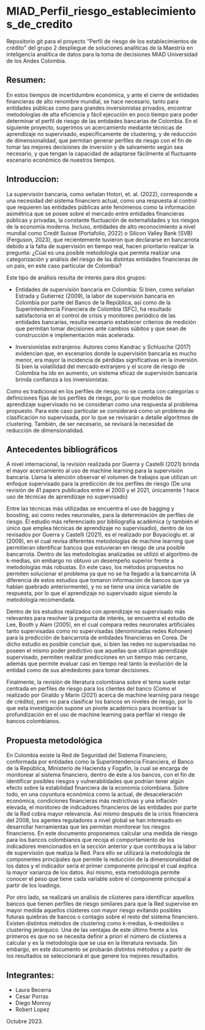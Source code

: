 # MIAD_Perfil_riesgo_establecimientos_de_credito

Repositorio git para el proyecto "Perfil de riesgo de los establecimientos de crédito" del grupo 2 despliegue de soluciones analiticas de la Maestría en inteligencia analítica de datos para la toma de decisiones MIAD Universidad de los Andes Colombia.

## Resumen: 

En estos tiempos de incertidumbre económica, y ante el cierre de entidades financieras de alto renombre mundial, se hace necesario, tanto para entidades públicas como para grandes inversionistas privados, encontrar metodologías de alta eficiencia y fácil ejecución en poco tiempo para  poder determinar el perfil de riesgo de las entidades bancarias de Colombia. En el siguiente proyecto, sugerimos un acercamiento mediante técnicas de aprendizaje no supervisado, específicamente de clustering, y de reducción de dimensionalidad, que permitan generar perfiles de riesgo con el fin de tomar las mejores decisiones de inversión y de salvamento según sea necesario, y que tengan la capacidad de adaptarse fácilmente al fluctuante escenario económico de nuestros tiempos.

## Introduccion: 

La supervisión bancaria, como señalan Hotori, et. al. (2022), corresponde a una necesidad del sistema financiero actual, como una respuesta al control que requieren las entidades públicas ante fenómenos como la información asimétrica que se posee sobre el mercado entre entidades financieras públicas y privadas, la constante fluctuación de externalidades y los riesgos de la economía moderna.  Incluso, entidades de alto reconocimiento a nivel mundial como Credit Suisse (Portafolio, 2022)  o Silicon Valley Bank (SVB) (Ferguson, 2023), que recientemente tuvieron que declararse en bancarrota debido a la falta de supervisión en tiempo real, hacen prioritario realizar la pregunta: ¿Cúal es una posible metodología que permita realizar una categorización y análisis del riesgo de las distintas entidades financieras de un país, en este caso particular de Colombia?

Este tipo de análisis resulta de interés para dos grupos:

- Entidades de supervisión bancaria en Colombia: Si bien, como señalan Estrada y Gutierrez (2009), la labor de supervisión bancaria en Colombia por parte del Banco de la República, así como de la Superintendencia Financiera de Colombia (SFC), ha resultado satisfactoria en el control de crisis y monitoreo periódico de las entidades bancarias, resulta necesario establecer criterios de medición que permitan tomar decisiones ante cambios súbitos y que sean de construcción e implementación más acelerada.

- Inversionistas extranjeros: Autores como Kandrac y Schlusche (2017) evidencian que, en escenarios donde la supervisión bancaria es mucho menor, era mayor la incidencia de pérdidas significativas en la inversión. Si bien la volatilidad del mercado extranjero y el score de riesgo de Colombia ha ido en aumento, un sistema eficaz de supervisión bancaria brinda confianza a los inversionistas.

Como es tradicional en los perfiles de riesgo, no se cuenta con categorías o definiciones fijas de los perfiles de riesgo, por lo que modelos de aprendizaje supervisado no se consideran como una respuesta al problema propuesto. Para este caso particular se considerará como un problema de clasificación no supervisada, por lo que se revisarán a detalle algoritmos de clustering. También, de ser necesario, se revisará la necesidad de reducción de dimensionalidad.

## Antecedentes bibliográficos

A nivel internacional, la revisión realizada por Guerra y Castelli (2021) brinda el mayor acercamiento al uso de machine learning para la supervisión bancaria. Llama la atención observar el volumen de trabajos que utilizan un enfoque supervisado para la predicción de los perfiles de riesgo (De una revisión de 41 papers publicados entre el 2000 y el 2021, únicamente 1 hace uso de técnicas de aprendizaje no supervisado)

Entre las técnicas más utilizadas se encuentra el uso de bagging y boosting, así como redes neuronales, para la determinación de perfiles de riesgo. El estudio más referenciado por bibliografía académica (y también el único que emplea técnicas de aprendizaje no supervisadio), dentro de los revisados por Guerra y Castelli (2021), es el realizado por Boyacioglu et. al (2009), en el cual revisa diferentes metodologías de machine learning que permitieran identificar bancos que estuvieran en riesgo de una posible bancarrota. Dentro de las metodologías analizadas se utilizó el algoritmo de k-medias, sin embargo no obtuvo un desempeño superior frente a metodologías más robustas. En este caso, los métodos propuestos no permiten solucionar el problema ya que no se ha llegado a la bancarrota (A diferencia de estos estudios que tomaron información de bancos que ya habían quebrado anteriormente), y no se tiene una única variable de respuesta, por lo que el aprendizaje no supervisado sigue siendo la metodología recomendada.

Dentro de los estudios realizados con aprendizaje no supervisado más relevantes para resolver la pregunta de interés, se encuentra el estudio de Lee, Booth y Alam (2005), en el cual compara redes neuronales artificiales tanto supervisadas como no supervisadas (denominadas redes Kohonen) para la predicción de bancarrota de entidades financieras en Corea. De dicho estudio es posible concluir que, si bien las redes no supervisadas no poseen el mismo poder predictivo que aquellas que utilizan aprendizaje supervisado, permiten realizar predicciones en un tiempo más cercano, además que permite evaluar casi en tiempo real tanto la evolución de la entidad como de sus alrededores para tomar decisiones.

Finalmente, la revisión de literatura colombiana sobre el tema suele estar centrada en perfiles de riesgo para los clientes del banco (Como el realizado por Giraldo y Marín (2021) acerca de machine learning para riesgo de crédito), pero no para clasificar los bancos en niveles de riesgo, por lo que esta investigación supone un pivote académico para incentivar la profundización en el uso de machine learning para perfilar el riesgo de bancos colombianos.

## Propuesta metodológica

En Colombia existe la Red de Seguridad del Sistema Financiero, conformada por entidades como la Superintendencia Financiera, el Banco de la República, Ministerio de Hacienda y Fogafín, la cual se encarga de monitorear al sistema financiero, dentro de éste a los bancos, con el fin de identificar posibles riesgos y vulnerabilidades que podrían tener algún efecto sobre la estabilidad financiera de la economía colombiana. Sobre todo, en una coyuntura económica como la actual, de desaceleración económica, condiciones financieras más restrictivas y una inflación elevada, el monitoreo de indicadores financieros de las entidades por parte de la Red cobra mayor relevancia. Así mismo después de la crisis financiera del 2008, los agentes reguladores a nivel global se han interesado en desarrollar herramientas que les permitan monitorear los riesgos financieros. En este documento proponemos calcular una medida de riesgo para los bancos colombianos que recoja el comportamiento de los indicadores mencionados en la sección anterior y que contribuya a la labor de supervisión que realiza la Red. Para ello se utilizará la metodología de componentes principales que permite la reducción de la dimensionalidad de los datos y el indicador sería el primer componente principal el cual explica la mayor varianza de los datos. Así mismo, esta metodología permite conocer el peso que tiene cada variable sobre el componente principal a partir de los loadings.
 
Por otro lado, se realizará un análisis de clústeres para identificar aquellos bancos que tienen perfiles de riesgo similares para que la Red supervise en mayor medida aquellos clústeres con mayor riesgo evitando posibles futuras quiebras de bancos o contagio sobre el resto del sistema financiero. Existen distintos métodos de clustering como k-medias, k-medoides o clustering jerárquico. Una de las ventajas de este último frente a los primeros es que no se necesita definir a priori el número de clústeres a calcular y es la metodología que se usa en la literatura revisada. Sin embargo, en este documento se probarán distintos métodos y a partir de los resultados se seleccionará el que genere los mejores resultados.


## Integrantes: 
- Laura Becerra
- Cesar Porras
- Diego Monroy
- Robert Lopez

Octubre 2023.
